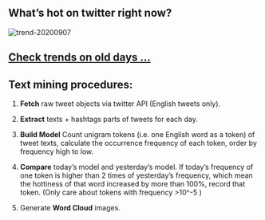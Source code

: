 ## What’s hot on twitter right now?

![trend-20200907][wordcloud]

[wordcloud]: https://raw.githubusercontent.com/xdqc/tweet-trend-everyday/master/word-cloud/trend-20200907.png?token=AF5V4P7ADR6KQBZ4CEDTNIK6AXRMU "trend-20200907"

## [Check trends on old days ...](https://github.com/xdqc/tweet-trend-everyday/tree/master/word-cloud)

## Text mining procedures:

1. **Fetch** raw tweet objects via twitter API (English tweets only).

2. **Extract** texts + hashtags parts of tweets for each day.

3. **Build Model** Count unigram tokens (i.e. one English word as a token) of tweet texts, calculate the occurrence frequency of each token, order by frequency high to low.

4. **Compare** today’s model and yesterday’s model. If today’s frequency of one token is higher than 2 times of yesterday’s frequency, which mean the hottiness of that word increased by more than 100%, record that token. (Only care about tokens with frequency >10^-5 )

5. Generate **Word Cloud** images.
